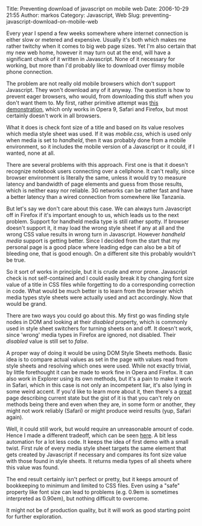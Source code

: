 Title: Preventing download of javascript on mobile web
Date: 2006-10-29 21:55
Author: markos
Category: Javascript, Web
Slug: preventing-javascript-download-on-mobile-web

Every year I spend a few weeks somewhere where internet connection is
either slow or metered and expensive. Usually it's both which makes me
rather twitchy when it comes to big web page sizes. Yet I'm also certain
that my new web home, however it may turn out at the end, will have a
significant chunk of it written in Javascript. None of it necessary for
working, but more than I'd probably like to download over flimsy mobile
phone connection.

The problem are not really old mobile browsers which don't support
Javascript. They won't download any of it anyway. The question is how to
prevent eager browsers, who would, from downloading this stuff when you
don't want them to. My first, rather primitive attempt was [this
demonstration](http://markos.gaivo.net/examples/envcheck/index.html "Demo of javascript ondemand loading depending on media"),
which only works in Opera 9, Safari and Firefox, but most certainly
doesn't work in all browsers.

What it does is check font size of a title and based on its value
resolves which media style sheet was used. If it was *mobile.css*, which
is used only when media is set to *handheld*, then it was probably done
from a mobile environment, so it includes the mobile version of a
Javascript or it could, if I wanted, none at all.

There are several problems with this approach. First one is that it
doesn't recognize notebook users connecting over a cellphone. It can't
really, since browser environment is literally the same, unless it would
try to measure latency and bandwidth of page elements and guess from
those results, which is neither easy nor reliable. 3G networks can be
rather fast and have a better latency than a wired connection from
somewhere like Tanzania.

But let's say we don't care about this case. We can always turn
Javascript off in Firefox if it's important enough to us, which leads us
to the next problem. Support for handheld media type is still rather
spotty. If browser doesn't support it, it may load the wrong style sheet
if any at all and the wrong CSS value results in wrong turn in
Javascript. However *handheld media* support is getting better. Since I
decided from the start that my personal page is a good place where
leading edge can also be a bit of bleeding one, that is good enough. On
a different site this probably wouldn't be true.

So it sort of works in principle, but it is crude and error prone.
Javascript check is not self-contained and I could easily break it by
changing font size value of a title in CSS files while forgetting to do
a corresponding correction in code. What would be much better is to
learn from the browser which media types style sheets were actually used
and act accordingly. Now that would be grand.

There are two ways you could go about this. My first go was finding
style nodes in DOM and looking at their *disabled* property, which is
commonly used in style sheet switchers for turning sheets on and off. It
doesn't work, since 'wrong' media types in Firefox are ignored, not
disabled. Their *disabled* value is still set to *false*.

A proper way of doing it would be using DOM Style Sheets methods. Basic
idea is to compare actual values as set in the page with values read
from style sheets and resolving which ones were used. While not exactly
trivial, by little forethought it can be made to work fine in Opera and
Firefox. It can also work in Explorer using its own methods, but it's a
pain to make it work in Safari, which in this case is not only an
incompetent liar, it's also lying in some weird accent. If you'd like to
learn more about it, then there's a
[great](http://www.howtocreate.co.uk/tutorials/javascript/domstylesheets "Problems with DOM Style Sheets use")
page describing current state but the gist of it is that you can't rely
on methods being there and even when they are, in some form or another,
they might not work reliably (Safari) or might produce weird results
(yup, Safari again).

Well, it could still work, but would require an unreasonable amount of
code. Hence I made a different tradeoff, which can be seen
[here](http://markos.gaivo.net/examples/envcheck/index2.html "Second attempt").
A bit less automation for a lot less code. It keeps the idea of first
demo with a small twist. First rule of every media style sheet targets
the same element that gets created by Javascript if necessary and
compares its font size value with those found in style sheets. It
returns media types of all sheets where this value was found.

The end result certainly isn't perfect or pretty, but it keeps amount of
bookkeeping to minimum and limited to CSS files. Even using a "safe"
property like font size can lead to problems (e.g. 0.9em is sometimes
interpreted as 0.90em), but nothing difficult to overcome.

It might not be of production quality, but it will work as good starting
point for further exploration.

